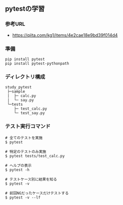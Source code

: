 ## pytestの学習

### 参考URL
- https://qiita.com/kg1/items/4e2cae18e9bd39f014d4

### 準備
```
pip install pytest
pip install pytest-pythonpath
```

### ディレクトリ構成
```
study_pytest
 ├─sample
 |  ├─ calc.py
 |  └─ say.py
 └─tests
    ├─ test_calc.py
    └─ test_say.py
```

### テスト実行コマンド
```
# 全てのテストを実施
$ pytest
```

```
# 特定のテストのみ実施
$ pytest tests/test_calc.py
```

```
# ヘルプの表示
$ pytest -h
```

```
# テストケース別に結果を知る
$ pytest -v
```

```
# 前回NGだったケースだけテストする
$ pytest -v --lf
```
